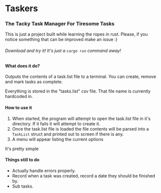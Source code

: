 # Taskers
### The Tacky Task Manager For Tiresome Tasks

This is just a project built while learning the ropes in rust.
Please, if you notice something that can be improved make an issue :)

###### Download and try it! It's just a `cargo run` command away!

#### What does it do?
Outputs the contents of a task.list file to a terminal.
You can create, remove and mark tasks as complete.

Everything is stored in the "tasks.list" csv file. That file name is currently hardcoded in.

#### How to use it
1. When started, the program will attempt to open the task.list file in it's directory. If it fails it will attempt to create it.
1. Once the task.list file is loaded the file contents will be parsed into a `TaskList` struct and printed out to screen if there is any.
1. A menu will appear listing the current options

It's pretty simple

#### Things still to do
* Actually handle errors properly.
* Record when a task was created, record a date they should be finished by.
* Sub tasks.
